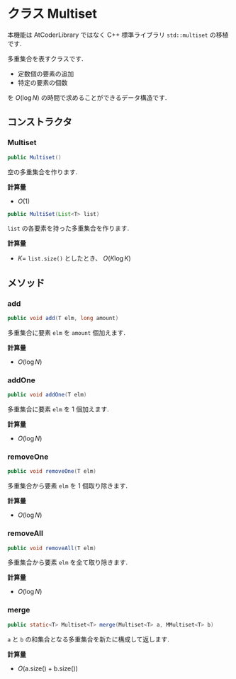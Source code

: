 # クラス Multiset

本機能は AtCoderLibrary ではなく C++ 標準ライブラリ `std::multiset` の移植です.

多重集合を表すクラスです.

* 定数個の要素の追加
* 特定の要素の個数

を $O(\log N)$ の時間で求めることができるデータ構造です.

## コンストラクタ
### Multiset
```java
public Multiset()
```

空の多重集合を作ります. 

**計算量**
* $O(1)$

```java
public MultiSet(List<T> list)
```
`list` の各要素を持った多重集合を作ります.

**計算量**
* $K=$ `list.size()` としたとき、 $O(K \log K)$

## メソッド
### add
```java
public void add(T elm, long amount)
```
多重集合に要素 `elm` を `amount` 個加えます.

**計算量**
* $O(\log N)$

### addOne
```java
public void addOne(T elm)
```
多重集合に要素 `elm` を $1$ 個加えます.

**計算量**
* $O(\log N)$

### removeOne
```java
public void removeOne(T elm)
```
多重集合から要素 `elm` を $1$ 個取り除きます.

**計算量**
* $O(\log N)$

### removeAll
```java
public void removeAll(T elm)
```
多重集合から要素 `elm` を全て取り除きます.

**計算量**
* $O(\log N)$

### merge
```java
public static<T> Multiset<T> merge(Multiset<T> a, MMultiset<T> b)
```
`a` と `b` の和集合となる多重集合を新たに構成して返します.

**計算量**
* $O(\mathrm{a.size()} + \mathrm{b.size()})$
